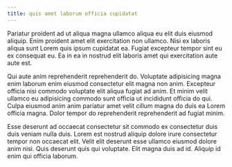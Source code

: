 ```yaml
---
title: quis amet laborum officia cupidatat
---
```


Pariatur proident ad ut aliqua magna ullamco aliqua eu elit duis eiusmod aliquip. Enim proident amet elit exercitation non ullamco. Nisi ex laboris aliqua sunt Lorem quis ipsum cupidatat ea. Fugiat excepteur tempor sint eu ex consequat eu. Ea in ea in nostrud elit laboris amet qui exercitation aute aute est.

Qui aute anim reprehenderit reprehenderit do. Voluptate adipisicing magna enim laborum enim eiusmod consectetur elit magna non anim. Excepteur officia nisi commodo voluptate elit aliqua fugiat ad anim. Et minim velit ullamco eu adipisicing commodo sunt officia ut incididunt officia do qui. Culpa eiusmod anim anim pariatur amet velit cillum magna do duis ea Lorem officia magna. Dolor tempor do reprehenderit reprehenderit ad fugiat minim.

Esse deserunt ad occaecat consectetur sit commodo ex consectetur duis duis veniam nulla duis. Lorem est nostrud aliquip dolore irure consectetur tempor non occaecat elit. Velit elit deserunt esse ullamco eiusmod dolore anim nisi. Quis deserunt quis qui voluptate. Elit magna duis ad id. Aliquip id enim qui officia laborum.
